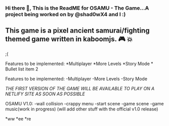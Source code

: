 
### Hi there 👋, This is the ReadME for OSAMU - The Game...A project being worked on by @shad0wX4 and I :)

This game is a pixel ancient samurai/fighting themed game written in kaboomjs. 🎮 💥
 --------------------------------------------------------------------------------------
 <idk what to add here> ;(
  
  Features to be implemented: *Multiplayer
                              *More Levels
                              *Story Mode
                              * Bullet list item 2
 
  Features to be implemented:
  -Multiplayer
  -More Levels
  -Story Mode
 
 *THE FIRST VERSION OF THE GAME WILL BE AVAILABLE TO PLAY ON A NETLIFY SITE AS SOON AS POSSIBLE*

  OSAMU V1.0:
  -wall collision
  -crappy menu
  -start scene
  -game scene
  -game music(work in progress)
  (will add other stuff with the official v1.0 release)
 
 *ww
 *ee
 *re
